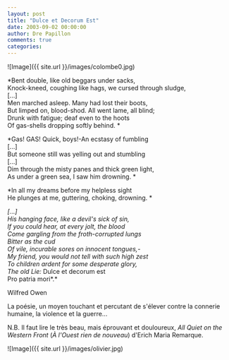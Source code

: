 ```yaml
---
layout: post
title: "Dulce et Decorum Est"
date: 2003-09-02 00:00:00
author: Dre Papillon
comments: true
categories: 
---
```



![Image]({{ site.url }}/images/colombe0.jpg)

*Bent double, like old beggars under sacks, <BR>Knock-kneed, coughing like hags, we cursed through sludge, <BR>[...]<BR>Men marched asleep. Many had lost their boots, <BR>But limped on, blood-shod. All went lame, all blind; <BR>Drunk with fatigue; deaf even to the hoots <BR>Of gas-shells dropping softly behind. *

*Gas! GAS! Quick, boys!-An ecstasy of fumbling <BR>[...]<BR>But someone still was yelling out and stumbling <BR>[...]<BR>Dim through the misty panes and thick green light, <BR>As under a green sea, I saw him drowning. *

*In all my dreams before my helpless sight <BR>He plunges at me, guttering, choking, drowning. *

*[...]<BR>His hanging face, like a devil's sick of sin, <BR>If you could hear, at every jolt, the blood <BR>Come gargling from the froth-corrupted lungs <BR>Bitter as the cud <BR>Of vile, incurable sores on innocent tongues,- <BR>My friend, you would not tell with such high zest <BR>To children ardent for some desperate glory, <BR>The old Lie:* Dulce et decorum est <BR>Pro patria mori*.*

Wilfred Owen

La poésie, un moyen touchant et percutant de s'élever contre la connerie humaine, la violence et la guerre...

N.B.  Il faut lire le très beau, mais éprouvant et douloureux, *All Quiet on the Western Front* (*À l'Ouest rien de nouveau*) d'Erich Maria Remarque.

![Image]({{ site.url }}/images/olivier.jpg)
